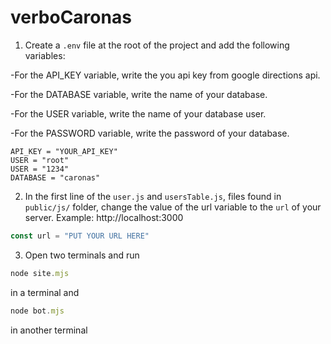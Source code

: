 # verboCaronas
1. Create a `.env` file at the root of the project and add the following variables:

-For the API_KEY variable, write the you api key from google directions api.

-For the DATABASE variable, write the name of your database.

-For the USER variable, write the name of your database user.

-For the PASSWORD variable, write the password of your database.

```env
API_KEY = "YOUR_API_KEY"
USER = "root"
USER = "1234"
DATABASE = "caronas"
```

2. In the first line of the `user.js` and `usersTable.js`, files found in `public/js/` folder, change the value of the url variable to the `url` of your server. Example: http://localhost:3000

```js
const url = "PUT YOUR URL HERE"
```

3. Open two terminals and run 
```js
node site.mjs
```
in a terminal and
```js
node bot.mjs
```
in another  terminal
